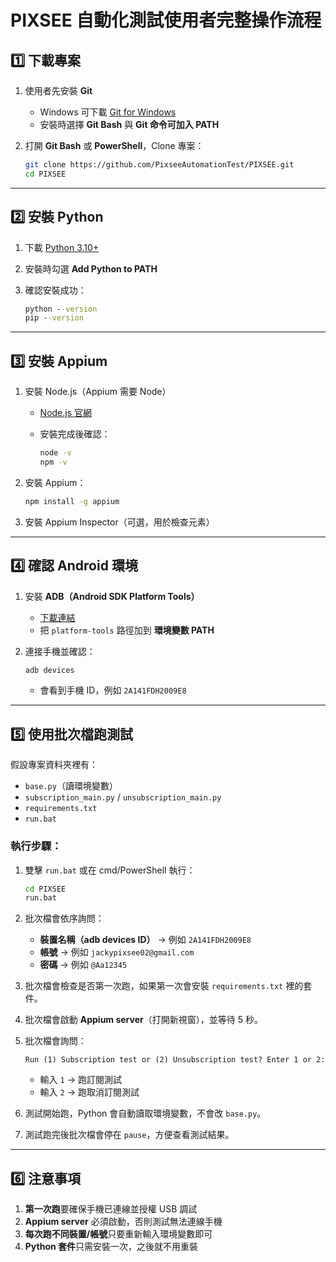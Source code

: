 


# PIXSEE 自動化測試使用者完整操作流程

## 1️⃣ 下載專案

1. 使用者先安裝 **Git**

   * Windows 可下載 [Git for Windows](https://git-scm.com/download/win)
   * 安裝時選擇 **Git Bash** 與 **Git 命令可加入 PATH**

2. 打開 **Git Bash** 或 **PowerShell**，Clone 專案：

   ```bash
   git clone https://github.com/PixseeAutomationTest/PIXSEE.git
   cd PIXSEE
   ```

---

## 2️⃣ 安裝 Python

1. 下載 [Python 3.10+](https://www.python.org/downloads/windows/)
2. 安裝時勾選 **Add Python to PATH**
3. 確認安裝成功：

   ```cmd
   python --version
   pip --version
   ```

---

## 3️⃣ 安裝 Appium

1. 安裝 Node.js（Appium 需要 Node）

   * [Node.js 官網](https://nodejs.org/)
   * 安裝完成後確認：

     ```cmd
     node -v
     npm -v
     ```

2. 安裝 Appium：

   ```cmd
   npm install -g appium
   ```

3. 安裝 Appium Inspector（可選，用於檢查元素）

---

## 4️⃣ 確認 Android 環境

1. 安裝 **ADB（Android SDK Platform Tools）**

   * [下載連結](https://developer.android.com/studio/releases/platform-tools)
   * 把 `platform-tools` 路徑加到 **環境變數 PATH**

2. 連接手機並確認：

   ```cmd
   adb devices
   ```

   * 會看到手機 ID，例如 `2A141FDH2009E8`

---

## 5️⃣ 使用批次檔跑測試

假設專案資料夾裡有：

* `base.py`（讀環境變數）
* `subscription_main.py` / `unsubscription_main.py`
* `requirements.txt`
* `run.bat`

### 執行步驟：

1. 雙擊 `run.bat` 或在 cmd/PowerShell 執行：

   ```cmd
   cd PIXSEE
   run.bat
   ```

2. 批次檔會依序詢問：

   * **裝置名稱（adb devices ID）** → 例如 `2A141FDH2009E8`
   * **帳號** → 例如 `jackypixsee02@gmail.com`
   * **密碼** → 例如 `@Aa12345`

3. 批次檔會檢查是否第一次跑，如果第一次會安裝 `requirements.txt` 裡的套件。

4. 批次檔會啟動 **Appium server**（打開新視窗），並等待 5 秒。

5. 批次檔會詢問：

   ```
   Run (1) Subscription test or (2) Unsubscription test? Enter 1 or 2:
   ```

   * 輸入 `1` → 跑訂閱測試
   * 輸入 `2` → 跑取消訂閱測試

6. 測試開始跑，Python 會自動讀取環境變數，不會改 `base.py`。

7. 測試跑完後批次檔會停在 `pause`，方便查看測試結果。

---

## 6️⃣ 注意事項

1. **第一次跑**要確保手機已連線並授權 USB 調試
2. **Appium server** 必須啟動，否則測試無法連線手機
3. **每次跑不同裝置/帳號**只要重新輸入環境變數即可
4. **Python 套件**只需安裝一次，之後就不用重裝


